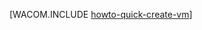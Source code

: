 <properties linkid="manage-windows-howto-quick-create-vm" urlDisplayName="Quick create a VM" pageTitle="Quick create a virtual machine in Windows Azure" metaKeywords="Azure creating vm, creating vm" description="Learn how to create a Windows Azure virtual machine." metaCanonical="" services="virtual-machines" documentationCenter="" title="" authors=""  solutions="" writer="" manager="" editor=""  />





[WACOM.INCLUDE [howto-quick-create-vm](../includes/howto-quick-create-vm.md)]
